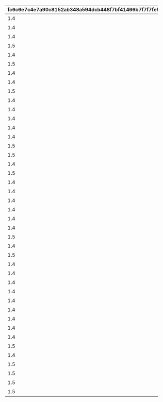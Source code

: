 |fc6c6e7c4e7a90c8152ab348a594dcb448f7bf41466b7f7f7fe581649bdede2f|0fe04c02cf28d011828665ae7adeefac3d656b89ce4df9779ea4a0d07e2b0769|48ea813e863f57fe011c67f925161c82179d79578b29f0369dbcefaac1d7137e|bf08faef700396717608d8a71b66a5ca0f7c4615e8b133100ab63b367552303d|241b24d6117a24a15af8a6ed709304ac16633fd2dc5168baf3d8a347b68a8f12|335f1894c921cadce2b1961abd0c62741fa43a7203e5f98fd9dd456af9027431|f1928738f980c11cf866b8101086957054c0ebc7818810ff8c81bedb425ec0b0|3684b789669307b45a3f87cd06c4d126c9c6f8239d2868ca04de05b875dae6c1|828a889c6225f0c6d41fabec851de3f2becb44a6020ad7f64edbf5cfdb72c702|670c9a67bef3782f99a220822bcc40c52ce2aa82194968c034e10fc8fc618a09|4f918fdaad5b75565054a4319fa25b1719d6cc4aca2513d2d1fe0069ef7eb4b0|f25f0ab1e917d948caaef9bafdb91da6e468fdd4e752ff30ec0ff5e4e8123f20|fbb55fe53dbad489d23547889800c8eac8cc660e2e853b8f01a6bd20482a2b44|4eaae94b03fc046a09c46293fe893cc8a658a3a185e928c516674796bfda2298|85cbaed4a66d8375eaf4ec33e07fb9e143da604b3fe3469272df04eb6a9c508c|
| --- | --- | --- | --- | --- | --- | --- | --- | --- | --- | --- | --- | --- | --- | --- |
|1.4|ねぇねぇ、騎士クン\n手伝ってあげようよ～|0|0|1|2|ヒヨリでっす♪\n元気いっぱいがんばるよ♪|0|0|お！\nあそこに困ってそうな人発見！|1|春咲 ひより|0|1|1001|
|1.4|わ、わたし、\nなに言ってるんだろ\nあはは…|0|0|1|2|みんなみたいに\nわたしも強くならなきゃ|0|0|大切な人を\n守れるようになりたい…って|1|草野 優衣|0|1|1002|
|1.4|少しは磨かれると思いますよ。|0|0|1|2|フェンシングを始めてみては？|0|0|キミに必要な集中力と感性が|1|士条 怜|0|1|1003|
|1.5|みそぎはねぇ、\nかくれんぼやりたい！|0|0|1|2|ねぇ、にいちゃん！|0|0|今日はなにして遊ぶ？|1|穂高 みそぎ|0|1|1004|
|1.4|私といっしょに…\nいかない？|0|0|1|2|風宮あかりです|0|0|ねぇ…|1|風宮 あかり|0|1|1006|
|1.5|食べ物の恨みは怖いのー|0|0|1|2|出雲宮子なのー|0|0|プリンたべたいのー|1|出雲 宮子|0|1|1007|
|1.4|いいよ。\n見られることは運命さ…|0|0|1|2|ボクは虹村雪。|0|0|キミもボクの美貌に\n吸い寄せられたんだね。|1|虹村 雪|0|1|1008|
|1.4|人呼んで「疾風の冥姫」!!|0|0|1|2|フッ…聞いて後悔するがいい！|0|0|我が真名は\nアンネローゼ・フォン・シュテッヒパルム！|1|柊杏奈|0|1|1009|
|1.5|ほんまおおきにやわ～♪|0|0|1|2|マホマホ王国のプリンセス、\nまほ姫どす|0|0|うさぎさん、\n運命の王子はんに巡りあわせてくれて|1|姫宮 真歩|0|1|1010|
|1.4|ここで会ったが\n100年目～！|0|0|1|2|衣之咲璃乃です！|0|0|生き別れたお兄ちゃんを探して\n三千世界！|1|衣之咲 璃乃|0|1|1011|
|1.4|…って、お願い！\n誰にも言わないでおいて～！|0|0|1|2|私はハツネ、\n結構強いんだよ。\nきらーん☆|0|0|ち、超能力って…\n何のことかな～？|1|柏崎 初音|0|1|1012|
|1.4|ヒデサイまぢ\nGF（グッドフィーリング）～♪|0|0|1|2|ちょす！\n美波鈴奈だよ～♪|0|0|一応カリスマ読モJKやってまっす！|1|美波 鈴奈|0|1|1016|
|1.4|でも、沖縄もとってもいいとこさー|0|0|1|2|はいたーい。\n喜屋武香織さー。|0|0|東京は遊園地みたいなところさー|1|喜屋武 香織|0|1|1017|
|1.4|イオちゃんって呼んでね。|0|0|1|2|支倉伊緒です。|0|0|先生って呼ばれるのは\nくすぐったいから|1|支倉 伊緒|0|1|1018|
|1.5|ミミをおいてかないでぇ～|0|0|1|2|ふえ…？\nミミ、むずかしいこと\nよくわかんない…|0|0|あ！/\お兄ちゃ～ん\nまってよ～|1|茜 ミミ|0|1|1020|
|1.5|ふぇぇぇぇぇん……|0|0|1|2|あ…あの…えっと…\n栗…林…くるみ…です……|0|0|あの……\nふぇ……|1|栗林 くるみ|0|1|1021|
|1.4|なんてありがとうございます！|0|0|1|2|風宮よりです。\nあああああ！|0|0|こんな私に貴重な時間を\n割いていただき、|1|風宮 より|0|1|1022|
|1.5|私こっち行きたいー\nね、早く早くー|0|0|1|2|私、アヤネ！\nぷうきちと一緒についてってあげるね！|0|0|おにいちゃんどこいくの？\nえ？|1|北条 綾音|0|1|1023|
|1.4|これて何か違う…\nあああすみません！|0|0|1|2|わっ…わっ…私、\n天野すずめといいます！|0|0|ふ、不束者ですが\nどうぞ末永く…って、|1|天野 すずめ|0|1|1025|
|1.4|離しませんわ………\n絶対に…!!|0|0|1|2|……クスクス…私は\n…倉石恵理子……|0|0|あなたは…運命の……\n伴侶……|1|倉石 恵理子|0|1|1027|
|1.4|…そうでしょ？？|0|0|1|2|佐々木咲恋よ。\nねえ、世の中に無駄なことが\n多すぎると思わない？|0|0|その無駄を省くことができれば、\nもっと余裕のある暮らしができるっ！|1|佐々木 咲恋|0|1|1028|
|1.4|あはは、\n私もまだまだだなぁ～|0|0|1|2|桜井望だよ！\nよろしくねっ|0|0|ぇっと…\nキミ、私のこと知らないの?!|1|桜井 望|0|1|1029|
|1.4|ショーグン、\nワタシと一緒に天下統一デース！|0|0|1|2|デケデケデンっ！|0|0|初めまして、\n私はニノン・ジュベール申すデス！|1|ニノン・ジュベール|0|1|1030|
|1.4|おかしいですね……|0|0|1|2|上喜しのぶです。\n手元のドクロが父です。|0|0|でもって私の隣にいるのが……\nえ、見えない？|1|上喜 しのぶ|0|1|1031|
|1.5|そう、\nオラのボケに突っ込める相方が…！|0|0|1|2|目指すはビッグな\nお笑い芸人だっぺ！|0|0|けんども\nそれには足りないモンが…|1|野戸まひる|0|1|1033|
|1.4|ちょ\nちょっと一杯飲んできます…！|0|0|1|2|あの…私…綾瀬ゆかりです…\nあの…ごめんなさい！|0|0|ちょっと緊張しちゃって…|1|綾瀬 ゆかり|0|1|1034|
|1.5|これ以上お話しすることは…\nないです！|0|0|1|2|氷川鏡華…です|0|0|知らない人とは話しちゃいけないので|1|氷川 鏡華|0|1|1036|
|1.4|私体が弱いから、\n30分に一度休憩しないと\nいけないんです。|0|0|1|2|柏崎…栞です。|0|0|……あ、アラーム。|1|柏崎 栞|0|1|1038|
|1.4|野に咲く花が、\n唯一の話相手です。|0|0|1|2|ふ、双葉碧です。|0|0|私、一人も友達がいなくて……|1|双葉 碧|0|1|1040|
|1.4|そう思っています。|0|0|1|2|三角千歌です。|0|0|私の歌声で、\n皆さんが幸せになってくれたらいいなって…|1|三角 千歌|0|1|1042|
|1.4|う、疑ってすまなかったな…|0|0|1|2|安芸真琴だ。|0|0|あぁ？\nお前のそいつの仲間か？|1|安芸 真琴|0|1|1043|
|1.4|わらわの偉大な力に\nひれ伏すがいい！\nはっはっは！|0|0|1|2|わらわこそは夜を総べる者！|0|0|生けとし生ける全ての者よ！|1|イリヤ・オーンスタイン|0|1|1044|
|1.4|ｌク、クウカに何かご用ですか!?|0|0|1|2|そこで騎士は妖精を乱暴に……|0|0|ぐふふふふ……はっ！|1|遠見 空花|0|1|1045|
|1.4|う～ん…\n猫ってホントに最高にゃ～♪|0|0|1|2|宮坂たまきにゃ♪\n猫はいいにゃよ？|0|0|自由気ままで♪\n寝て遊んで、食べてケンカして…|1|宮坂たまき|0|1|1046|
|1.4|…と思ったら\nバイトの時間だ！\nまたあとでね！|0|0|1|2|大神美冬よ！|0|0|それでは早速クエストに…|1|大神 美冬|0|1|1048|
|1.4|お姉ちゃんがぜ～んぶ\nやってあげるからね！|0|0|1|2|星野静流だよ！|0|0|クエストもバトルも\n掃除も洗濯も|1|星野静流|0|1|1049|
|1.5|学校では誰もが憧れる\nアイドル的な存在ってやつよ♪|0|0|1|2|アタシは玉泉美咲。|0|0|見ての通りの\nセクシー美少女で|1|玉泉美咲|0|1|1050|
|1.4|？？？？|0|0|1|2|？？？|0|0|？？？？|1|リマ|0|1|1052|
|1.5|そ、そこまでいうなら\nもらってやる|0|0|1|2|モニカ・ヴァイスヴィントだ。|0|0|菓子でつろうなどと\n稚拙な策を……|1|モニカ・ヴァイスヴィント|0|1|1053|
|1.5|そ、そこまでいうなら\nもらってやる|0|0|1|2|モニカ・ヴァイスヴィントだ。|0|0|菓子でつろうなどと\n稚拙な策を……|1|ペコリーヌ|0|1|1058|
|1.5|そ、そこまでいうなら\nもらってやる|0|0|1|2|モニカ・ヴァイスヴィントだ。|0|0|菓子でつろうなどと\n稚拙な策を……|1|コッコロ|0|1|1059|
|1.5|そ、そこまでいうなら\nもらってやる|0|0|1|2|モニカ・ヴァイスヴィントだ。|0|0|菓子でつろうなどと\n稚拙な策を……|1|キャル|0|1|1060|